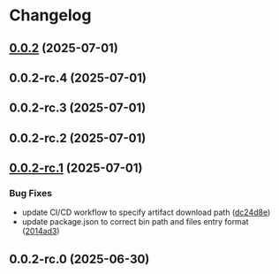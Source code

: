 # Changelog

## [0.0.2](https://github.com/presidio-oss/factifai-mcp-server/compare/v0.0.2-rc.4...v0.0.2) (2025-07-01)

## 0.0.2-rc.4 (2025-07-01)

## 0.0.2-rc.3 (2025-07-01)

## 0.0.2-rc.2 (2025-07-01)

## [0.0.2-rc.1](https://github.com/presidio-oss/factifai-mcp-server/compare/v0.0.2-rc.0...v0.0.2-rc.1) (2025-07-01)


### Bug Fixes

* update CI/CD workflow to specify artifact download path ([dc24d8e](https://github.com/presidio-oss/factifai-mcp-server/commit/dc24d8ea88f44df9b5bb5d6e494b48680eb71532))
* update package.json to correct bin path and files entry format ([2014ad3](https://github.com/presidio-oss/factifai-mcp-server/commit/2014ad3a5c1664a50d4ec78bb963beb120d92f1f))

## 0.0.2-rc.0 (2025-06-30)
